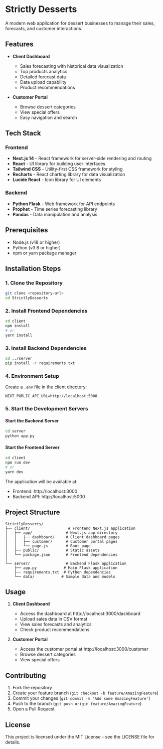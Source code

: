 # Strictly Desserts

A modern web application for dessert businesses to manage their sales, forecasts, and customer interactions.

## Features

- **Client Dashboard**
  - Sales forecasting with historical data visualization
  - Top products analytics
  - Detailed forecast data
  - Data upload capability
  - Product recommendations

- **Customer Portal**
  - Browse dessert categories
  - View special offers
  - Easy navigation and search

## Tech Stack

### Frontend
- **Next.js 14** - React framework for server-side rendering and routing
- **React** - UI library for building user interfaces
- **Tailwind CSS** - Utility-first CSS framework for styling
- **Recharts** - React charting library for data visualization
- **Lucide React** - Icon library for UI elements

### Backend
- **Python Flask** - Web framework for API endpoints
- **Prophet** - Time series forecasting library
- **Pandas** - Data manipulation and analysis

## Prerequisites

- Node.js (v18 or higher)
- Python (v3.8 or higher)
- npm or yarn package manager

## Installation Steps

### 1. Clone the Repository
```bash
git clone <repository-url>
cd StrictlyDesserts
```

### 2. Install Frontend Dependencies
```bash
cd client
npm install
# or
yarn install
```

### 3. Install Backend Dependencies
```bash
cd ../server
pip install -r requirements.txt
```

### 4. Environment Setup

Create a `.env` file in the client directory:
```env
NEXT_PUBLIC_API_URL=http://localhost:5000
```

### 5. Start the Development Servers

#### Start the Backend Server
```bash
cd server
python app.py
```

#### Start the Frontend Server
```bash
cd client
npm run dev
# or
yarn dev
```

The application will be available at:
- Frontend: http://localhost:3000
- Backend API: http://localhost:5000

## Project Structure

```
StrictlyDesserts/
├── client/                 # Frontend Next.js application
│   ├── app/               # Next.js app directory
│   │   ├── dashboard/     # Client dashboard pages
│   │   ├── customer/      # Customer portal pages
│   │   └── page.js        # Root page
│   ├── public/            # Static assets
│   └── package.json       # Frontend dependencies
│
└── server/                # Backend Flask application
    ├── app.py            # Main Flask application
    ├── requirements.txt  # Python dependencies
    └── data/            # Sample data and models
```

## Usage

1. **Client Dashboard**
   - Access the dashboard at http://localhost:3000/dashboard
   - Upload sales data in CSV format
   - View sales forecasts and analytics
   - Check product recommendations

2. **Customer Portal**
   - Access the customer portal at http://localhost:3000/customer
   - Browse dessert categories
   - View special offers

## Contributing

1. Fork the repository
2. Create your feature branch (`git checkout -b feature/AmazingFeature`)
3. Commit your changes (`git commit -m 'Add some AmazingFeature'`)
4. Push to the branch (`git push origin feature/AmazingFeature`)
5. Open a Pull Request

## License

This project is licensed under the MIT License - see the LICENSE file for details.

 
